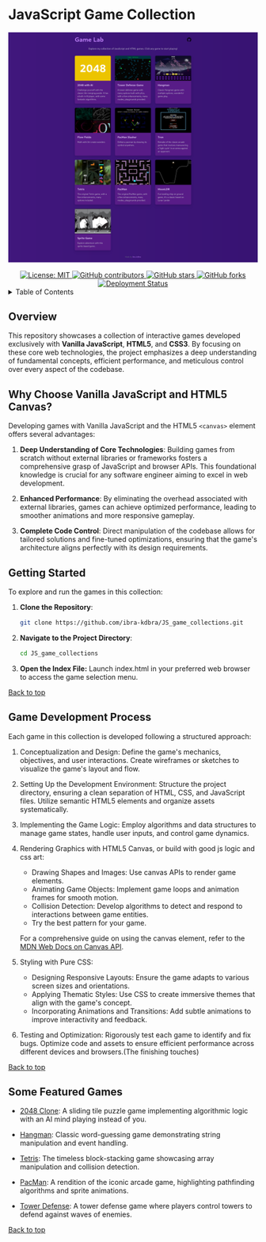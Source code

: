 # JavaScript Game Collection

![Main Screenshot](assets/imgs/captured.png)

<div style="text-align: center;">
  <a href="LICENSE">
    <img src="https://img.shields.io/badge/License-MIT-blue.svg" alt="License: MIT">
  </a>
  <a href="https://github.com/ibra-kdbra/JS_game_collections/graphs/contributors">
    <img src="https://img.shields.io/github/contributors/ibra-kdbra/JS_game_collections.svg" alt="GitHub contributors">
  </a>
  <a href="https://github.com/ibra-kdbra/JS_game_collections/stargazers" target="_blank">
    <img src="https://img.shields.io/github/stars/ibra-kdbra/JS_game_collections.svg" alt="GitHub stars">
  </a>
  <a href="https://github.com/ibra-kdbra/JS_game_collections/network/members" target="_blank">
    <img src="https://img.shields.io/github/forks/ibra-kdbra/JS_game_collections.svg" alt="GitHub forks">
  </a>
  <a href="https://ibra-kdbra.github.io/JS_game_collections/" target="_blank">
    <img src="https://img.shields.io/github/deployments/ibra-kdbra/JS_game_collections/github-pages" alt="Deployment Status">
  </a>
</div>


<details>
<summary>Table of Contents</summary>

- [JavaScript Game Collection](#javascript-game-collection)
  - [Overview](#overview)
  - [Why Choose Vanilla JavaScript and HTML5 Canvas?](#why-choose-vanilla-javascript-and-html5-canvas)
  - [Getting Started](#getting-started)
  - [Game Development Process](#game-development-process)
  - [Some Featured Games](#some-featured-games)
</details>

## Overview

This repository showcases a collection of interactive games developed exclusively with **Vanilla JavaScript**, **HTML5**, and **CSS3**. By focusing on these core web technologies, the project emphasizes a deep understanding of fundamental concepts, efficient performance, and meticulous control over every aspect of the codebase.

## Why Choose Vanilla JavaScript and HTML5 Canvas?

Developing games with Vanilla JavaScript and the HTML5 `<canvas>` element offers several advantages:

1. **Deep Understanding of Core Technologies**: Building games from scratch without external libraries or frameworks fosters a comprehensive grasp of JavaScript and browser APIs. This foundational knowledge is crucial for any software engineer aiming to excel in web development.

2. **Enhanced Performance**: By eliminating the overhead associated with external libraries, games can achieve optimized performance, leading to smoother animations and more responsive gameplay.

3. **Complete Code Control**: Direct manipulation of the codebase allows for tailored solutions and fine-tuned optimizations, ensuring that the game's architecture aligns perfectly with its design requirements.

## Getting Started

To explore and run the games in this collection:

1. **Clone the Repository**:
   ```bash
   git clone https://github.com/ibra-kdbra/JS_game_collections.git
   ```

2. **Navigate to the Project Directory**:
   ```bash
   cd JS_game_collections
   ```
3. **Open the Index File:**
     Launch index.html in your preferred web browser to access the game selection menu.

[Back to top](#javascript-game-collection)

## Game Development Process
Each game in this collection is developed following a structured approach:

1. Conceptualization and Design: 
Define the game's mechanics, objectives, and user interactions. Create wireframes or sketches to visualize the game's layout and flow.

1. Setting Up the Development Environment: 
Structure the project directory, ensuring a clean separation of HTML, CSS, and JavaScript files. Utilize semantic HTML5 elements and organize assets systematically.

1. Implementing the Game Logic:
Employ algorithms and data structures to manage game states, handle user inputs, and control game dynamics.

1. Rendering Graphics with HTML5 Canvas, or build with good js logic and css art:   
   - Drawing Shapes and Images: Use canvas APIs to render game elements.
   - Animating Game Objects: Implement game loops and animation frames for smooth motion.
   - Collision Detection: Develop algorithms to detect and respond to interactions between game entities.
   - Try the best pattern for your game.

    For a comprehensive guide on using the canvas element, refer to the [MDN Web Docs on Canvas API](https://developer.mozilla.org/en-US/docs/Web/API/Canvas_API).

2. Styling with Pure CSS:
   - Designing Responsive Layouts: Ensure the game adapts to various screen sizes and orientations.
   - Applying Thematic Styles: Use CSS to create immersive themes that align with the game's concept.
   - Incorporating Animations and Transitions: Add subtle animations to improve interactivity and feedback.
  
3. Testing and Optimization: 
   Rigorously test each game to identify and fix bugs. Optimize code and assets to ensure efficient performance across different devices and browsers.(The finishing touches)

[Back to top](#javascript-game-collection)

## Some Featured Games

- [2048 Clone](https://ibra-kdbra.github.io/JS_game_collections/2048/index.html): A sliding tile puzzle game implementing algorithmic logic with an AI mind playing instead of you. 

- [Hangman](https://ibra-kdbra.github.io/JS_game_collections/Hangman/index.html): Classic word-guessing game demonstrating string manipulation and event handling. 

- [Tetris](https://ibra-kdbra.github.io/JS_game_collections/Tetris/index.html): The timeless block-stacking game showcasing array manipulation and collision detection. 

- [PacMan](https://ibra-kdbra.github.io/JS_game_collections/PacMan/index.html): A rendition of the iconic arcade game, highlighting pathfinding algorithms and sprite animations.
  
- [Tower Defense](https://ibra-kdbra.github.io/JS_game_collections/TowerDefense/index.html): A tower defense game where players control towers to defend against waves of enemies.

[Back to top](#javascript-game-collection)